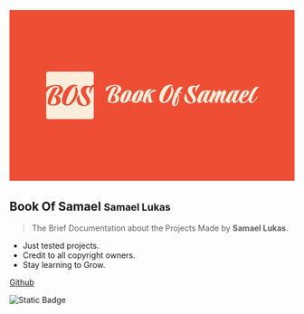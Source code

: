 <!-- docs/cover.md -->

![logo](images/logo.png)

## Book Of Samael <small>Samael Lukas</small>

> The Brief Documentation about the Projects Made by **Samael Lukas**.

- Just tested projects.
- Credit to all copyright owners.
- Stay learning to Grow.

[Github](https://github.com/drthedad/samael)

![Static Badge](https://img.shields.io/badge/Samael-Lukas-darkred?style=plastic&logo=github&labelColor=black&link=https://github.com/drthedad/samael)


